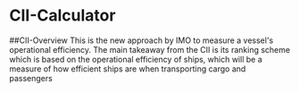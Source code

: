 # CII-Calculator
##CII-Overview
This is the new approach by IMO to measure a vessel's operational efficiency. The main takeaway from the CII is its ranking scheme which is based on the operational efficiency of ships, which will be a measure of how efficient ships are when transporting cargo and passengers

